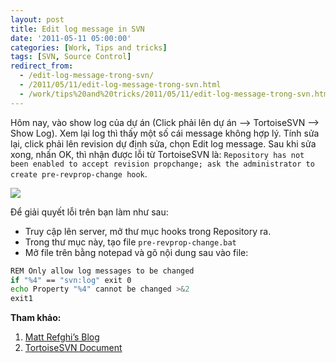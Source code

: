 ```yaml
---
layout: post
title: Edit log message in SVN
date: '2011-05-11 05:00:00'
categories: [Work, Tips and tricks]
tags: [SVN, Source Control]
redirect_from: 
  - /edit-log-message-trong-svn/
  - /2011/05/11/edit-log-message-trong-svn.html
  - /work/tips%20and%20tricks/2011/05/11/edit-log-message-trong-svn.html
---
```


Hôm nay, vào show log của dự án (Click phải lên dự án –> TortoiseSVN –> Show Log). Xem lại log thì thấy một số cái message không hợp lý. Tính sửa lại, click phải lên revision dự định sửa, chọn Edit log message. Sau khi sửa xong, nhấn OK, thì nhận được lỗi từ TortoiseSVN là: `Repository has not been enabled to accept revision propchange; ask the administrator to create pre-revprop-change hook`.

![](http://trinhvanchung.files.wordpress.com/2011/05/image.png)

Để giải quyết lỗi trên bạn làm như sau:

- Truy cập lên server, mở thư mục hooks trong Repository ra.
- Trong thư mục này, tạo file `pre-revprop-change.bat`
- Mở file trên bằng notepad và gõ nội dung sau vào file:

~~~ bash
REM Only allow log messages to be changed
if "%4" == "svn:log" exit 0
echo Property "%4" cannot be changed >&2
exit1
~~~

**Tham khảo:**

1. [Matt Refghi’s Blog](http://mattrefghi.com/wordpress/subversion-repository-has-not-been-enabled-to-accept-revision-propchanges/)
2. [TortoiseSVN Document](http://tortoisesvn.net/docs/release/TortoiseSVN_en/tsvn-repository-hooks.html)
